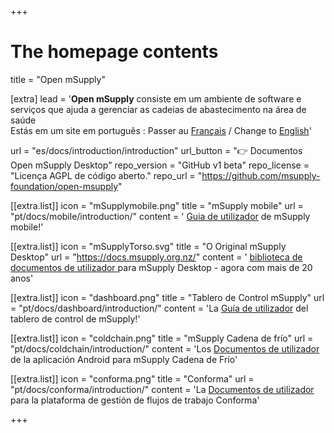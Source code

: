 +++


# The homepage contents
title = "Open mSupply"

[extra]
lead = '<b>Open mSupply</b> consiste em um ambiente de software e serviços que ajuda a gerenciar as cadeias de abastecimento na área de saúde</br>Estás em um site em português : Passer au <a href="/fr"> Français</a> / Change to <a href="/">English</a>' 

url = "es/docs/introduction/introduction"
url_button = "👉 Documentos Open mSupply Desktop"
repo_version = "GitHub v1 beta"
repo_license = "Licença AGPL de código aberto."
repo_url = "https://github.com/msupply-foundation/open-msupply"


[[extra.list]]
icon = "mSupplymobile.png"
title = "mSupply mobile"
url = "pt/docs/mobile/introduction/"
content = ' <a href="content/mobile/introduction/introduction.pt.md">Guia de utilizador</a> de mSupply mobile!'

[[extra.list]]
icon = "mSupplyTorso.svg"
title = "O Original mSupply Desktop"
url = "https://docs.msupply.org.nz/"
content = ' <a href="https://docs.msupply.org.nz/"> biblioteca de documentos de utilizador </a> para mSupply Desktop - agora com mais de 20 anos'

[[extra.list]]
icon = "dashboard.png"
title = "Tablero de Control mSupply"
url = "pt/docs/dashboard/introduction/"
content = 'La <a href="/dashboard/introduction">Guía de utilizador</a> del tablero de control de mSupply!'

[[extra.list]]
icon = "coldchain.png"
title = "mSupply Cadena de frío"
url = "pt/docs/coldchain/introduction/"
content = 'Los <a href="/coldchain/introduction">Documentos de utilizador</a> de la aplicación Android para mSupply Cadena de Frío'

[[extra.list]]
icon = "conforma.png"
title = "Conforma"
url = "pt/docs/conforma/introduction/"
content = 'La <a href="https://docs.conforma.nz/es">Documentos de utilizador</a> para la plataforma de gestión de flujos de trabajo Conforma'

+++
